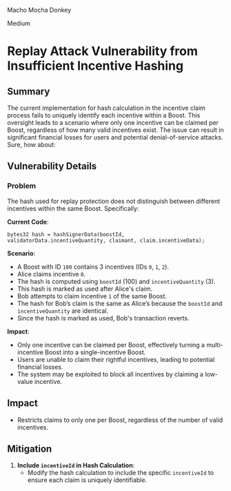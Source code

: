 Macho Mocha Donkey

Medium

# Replay Attack Vulnerability from Insufficient Incentive Hashing

## Summary
The current implementation for hash calculation in the incentive claim process fails to uniquely identify each incentive within a Boost. This oversight leads to a scenario where only one incentive can be claimed per Boost, regardless of how many valid incentives exist. The issue can result in significant financial losses for users and potential denial-of-service attacks.
Sure, how about:

## Vulnerability Details

### Problem
The hash used for replay protection does not distinguish between different incentives within the same Boost. Specifically:

**Current Code**:
```solidity
bytes32 hash = hashSignerData(boostId, validatorData.incentiveQuantity, claimant, claim.incentiveData);
```

**Scenario**:
- A Boost with ID `100` contains 3 incentives (IDs `0`, `1`, `2`).
- Alice claims incentive `0`.
- The hash is computed using `boostId` (100) and `incentiveQuantity` (3).
- This hash is marked as used after Alice's claim.
- Bob attempts to claim incentive `1` of the same Boost.
- The hash for Bob’s claim is the same as Alice’s because the `boostId` and `incentiveQuantity` are identical.
- Since the hash is marked as used, Bob's transaction reverts.

**Impact**:
- Only one incentive can be claimed per Boost, effectively turning a multi-incentive Boost into a single-incentive Boost.
- Users are unable to claim their rightful incentives, leading to potential financial losses.
- The system may be exploited to block all incentives by claiming a low-value incentive.

## Impact
- Restricts claims to only one per Boost, regardless of the number of valid incentives.

## Mitigation

1. **Include `incentiveId` in Hash Calculation**:
   - Modify the hash calculation to include the specific `incentiveId` to ensure each claim is uniquely identifiable.
